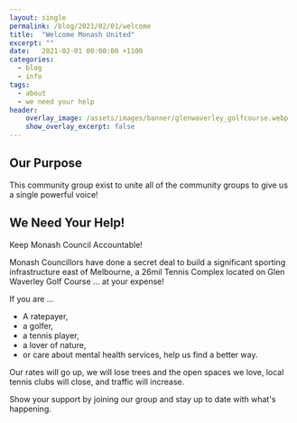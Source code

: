 ```yaml
---
layout: single
permalink: /blog/2021/02/01/welcome
title:  "Welcome Monash United"
excerpt: ""
date:   2021-02-01 00:00:00 +1100
categories:
  - blog
  - info
tags:
  - about
  - we need your help
header:
    overlay_image: /assets/images/banner/glenwaverley_golfcourse.webp
    show_overlay_excerpt: false
---
```


## Our Purpose

This community group exist to unite all of the community groups to give us a single powerful voice!

## We Need Your Help!

Keep Monash Council Accountable!

Monash Councillors have done a secret deal to build a significant sporting infrastructure east of Melbourne, a 26mil Tennis Complex located on Glen Waverley Golf Course ... at your expense!

If you are ...

* A ratepayer,
* a golfer, 
* a tennis player,
* a lover of nature, 
* or care about mental health services, help us find a better way.

Our rates will go up, we will lose trees and the open spaces we love, local tennis clubs will close, and traffic will increase.

Show your support by joining our group and stay up to date with what's happening.
